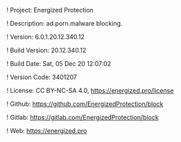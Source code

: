 ! Project: Energized Protection

! Description: ad.porn.malware blocking.

! Version: 6.0.1.20.12.340.12

! Build Version: 20.12.340.12

! Build Date: Sat, 05 Dec 20 12:07:02

! Version Code: 3401207

! License: CC BY-NC-SA 4.0, https://energized.pro/license

! Github: https://github.com/EnergizedProtection/block

! Gitlab: https://gitlab.com/EnergizedProtection/block


! Web: https://energized.pro

